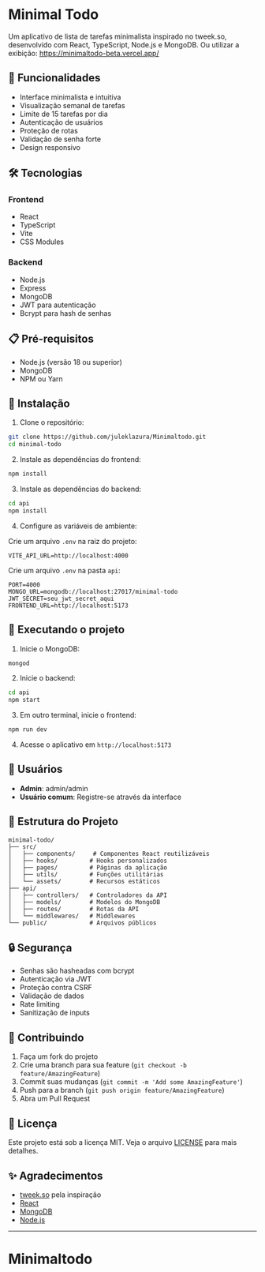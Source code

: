 # Minimal Todo

Um aplicativo de lista de tarefas minimalista inspirado no tweek.so, desenvolvido com React, TypeScript, Node.js e MongoDB.
Ou utilizar a exibição: https://minimaltodo-beta.vercel.app/

## 🚀 Funcionalidades

- Interface minimalista e intuitiva
- Visualização semanal de tarefas
- Limite de 15 tarefas por dia
- Autenticação de usuários
- Proteção de rotas
- Validação de senha forte
- Design responsivo

## 🛠️ Tecnologias

### Frontend
- React
- TypeScript
- Vite
- CSS Modules

### Backend
- Node.js
- Express
- MongoDB
- JWT para autenticação
- Bcrypt para hash de senhas

## 📋 Pré-requisitos

- Node.js (versão 18 ou superior)
- MongoDB
- NPM ou Yarn

## 🔧 Instalação

1. Clone o repositório:
```bash
git clone https://github.com/juleklazura/Minimaltodo.git
cd minimal-todo
```

2. Instale as dependências do frontend:
```bash
npm install
```

3. Instale as dependências do backend:
```bash
cd api
npm install
```

4. Configure as variáveis de ambiente:

Crie um arquivo `.env` na raiz do projeto:
```env
VITE_API_URL=http://localhost:4000
```

Crie um arquivo `.env` na pasta `api`:
```env
PORT=4000
MONGO_URL=mongodb://localhost:27017/minimal-todo
JWT_SECRET=seu_jwt_secret_aqui
FRONTEND_URL=http://localhost:5173
```

## 🚀 Executando o projeto

1. Inicie o MongoDB:
```bash
mongod
```

2. Inicie o backend:
```bash
cd api
npm start
```

3. Em outro terminal, inicie o frontend:
```bash
npm run dev
```

4. Acesse o aplicativo em `http://localhost:5173`

## 👥 Usuários

- **Admin**: admin/admin
- **Usuário comum**: Registre-se através da interface

## 📝 Estrutura do Projeto

```
minimal-todo/
├── src/
│   ├── components/     # Componentes React reutilizáveis
│   ├── hooks/         # Hooks personalizados
│   ├── pages/         # Páginas da aplicação
│   ├── utils/         # Funções utilitárias
│   └── assets/        # Recursos estáticos
├── api/
│   ├── controllers/   # Controladores da API
│   ├── models/        # Modelos do MongoDB
│   ├── routes/        # Rotas da API
│   └── middlewares/   # Middlewares
└── public/            # Arquivos públicos
```

## 🔒 Segurança

- Senhas são hasheadas com bcrypt
- Autenticação via JWT
- Proteção contra CSRF
- Validação de dados
- Rate limiting
- Sanitização de inputs

## 🤝 Contribuindo

1. Faça um fork do projeto
2. Crie uma branch para sua feature (`git checkout -b feature/AmazingFeature`)
3. Commit suas mudanças (`git commit -m 'Add some AmazingFeature'`)
4. Push para a branch (`git push origin feature/AmazingFeature`)
5. Abra um Pull Request

## 📄 Licença

Este projeto está sob a licença MIT. Veja o arquivo [LICENSE](LICENSE) para mais detalhes.

## ✨ Agradecimentos

- [tweek.so](https://tweek.so) pela inspiração
- [React](https://reactjs.org)
- [MongoDB](https://www.mongodb.com)
- [Node.js](https://nodejs.org)

---
# Minimaltodo
